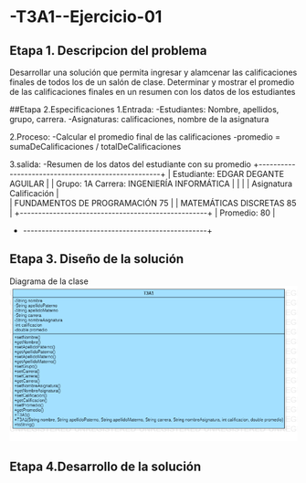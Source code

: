 # -T3A1--Ejercicio-01

## Etapa 1. Descripcion del problema
Desarrollar una solución que permita ingresar y alamcenar las calificaciones
finales de todos los de un salón de clase. Determinar y mostrar el promedio de las calificaciones finales en un resumen con los datos de los estudiantes 

##Etapa 2.Especificaciones 
1.Entrada:
-Estudiantes: Nombre, apellidos, grupo, carrera.
-Asignaturas: calificaciones, nombre de la asignatura

2.Proceso:
-Calcular el promedio final de las calificaciones
-promedio = sumaDeCalificaciones / totalDeCalificaciones

3.salida:
-Resumen de los datos del estudiante con su promedio
 +---------------------------------------------------+
 |  Estudiante: EDGAR DEGANTE AGUILAR                |
 |  Grupo: 1A    Carrera: INGENIERÍA INFORMÁTICA     |
 |                                                   |
 |     Asignatura                      Calificación  |  
 |     FUNDAMENTOS DE PROGRAMACIÓN         75        |
 |     MATEMÁTICAS DISCRETAS               85        |
 +---------------------------------------------------+
 |     Promedio:                           80        |
 + --------------------------------------------------+
## Etapa 3. Diseño de la solución 
Diagrama de la clase 
![](https://github.com/rulos12/-T3A1--Ejercicio-01/blob/main/T3A1.png)
## Etapa 4.Desarrollo de la solución
